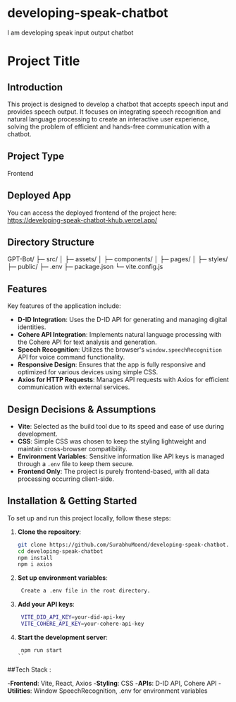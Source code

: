 # developing-speak-chatbot
I am developing speak input output chatbot

# Project Title

## Introduction
This project is designed to develop a chatbot that accepts speech input and provides speech output. It focuses on integrating speech recognition and natural language processing to create an interactive user experience, solving the problem of efficient and hands-free communication with a chatbot.

## Project Type
Frontend

## Deployed App
You can access the deployed frontend of the project here: https://developing-speak-chatbot-khub.vercel.app/

## Directory Structure

GPT-Bot/
├─ src/
│  ├─ assets/
│  ├─ components/
│  ├─ pages/
│  ├─ styles/
├─ public/
├─ .env
├─ package.json
└─ vite.config.js

## Features

Key features of the application include:

- **D-ID Integration**: Uses the D-ID API for generating and managing digital identities.
- **Cohere API Integration**: Implements natural language processing with the Cohere API for text analysis and generation.
- **Speech Recognition**: Utilizes the browser's `window.speechRecognition` API for voice command functionality.
- **Responsive Design**: Ensures that the app is fully responsive and optimized for various devices using simple CSS.
- **Axios for HTTP Requests**: Manages API requests with Axios for efficient communication with external services.

## Design Decisions & Assumptions

- **Vite**: Selected as the build tool due to its speed and ease of use during development.
- **CSS**: Simple CSS was chosen to keep the styling lightweight and maintain cross-browser compatibility.
- **Environment Variables**: Sensitive information like API keys is managed through a `.env` file to keep them secure.
- **Frontend Only**: The project is purely frontend-based, with all data processing occurring client-side.

## Installation & Getting Started

To set up and run this project locally, follow these steps:

1. **Clone the repository**:
   ```bash
   git clone https://github.com/SurabhuMoond/developing-speak-chatbot.git
   cd developing-speak-chatbot
   npm install
   npm i axios
   ```
2. **Set up environment variables**:
   ```bash
    Create a .env file in the root directory.
   ```
3. **Add your API keys**:
   ```bash
    VITE_DID_API_KEY=your-did-api-key
    VITE_COHERE_API_KEY=your-cohere-api-key
   ```
4. **Start the development server**:
   ```
    npm run start
   ``
##Tech Stack :

-**Frontend**: Vite, React, Axios
-**Styling**: CSS
-**APIs**: D-ID API, Cohere API
-**Utilities**: Window SpeechRecognition, .env for environment variables
   

    




